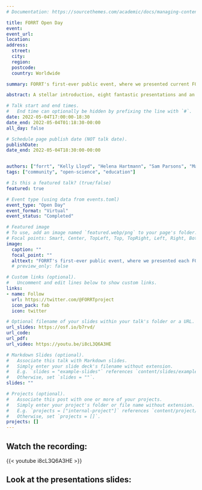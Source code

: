 ```yaml
---
# Documentation: https://sourcethemes.com/academic/docs/managing-content/

title: FORRT Open Day
event:
event_url: 
location: 
address:
  street:
  city: 
  region:
  postcode:
  country: Worldwide

summary: FORRT's first-ever public event, where we presented current FORRT project in just eight minutes each!

abstract: A stellar introduction, eight fantastic presentations and an open-end Q&A with project leaders - what more could we have wanted for our first Open Day? And the best thing? You can just rewatch everything on YoutTube in case you missed it.

# Talk start and end times.
#   End time can optionally be hidden by prefixing the line with `#`.
date: 2022-05-04T17:00:00-18:30
date_end: 2022-05-04T01:18:30-00:00
all_day: false

# Schedule page publish date (NOT talk date).
publishDate: 
date_end: 2022-05-04T18:30:00-00:00


authors: ["forrt", "Kelly Lloyd", "Helena Hartmann", "Sam Parsons", "Maddi Pownall", "Leticia Micheli", "Thomas Rhys Evans", "Amélie Gourdon-Kanhukamwe", "Meng Liu", "Flavio Azevedo"]
tags: ["community", "open-science", "education"]

# Is this a featured talk? (true/false)
featured: true

# Event type (using data from events.toml)
event_type: "Open Day"
event_format: "Virtual"
event_status: "Completed"

# Featured image
# To use, add an image named `featured.webp/png` to your page's folder. 
# Focal points: Smart, Center, TopLeft, Top, TopRight, Left, Right, BottomLeft, Bottom, BottomRight.
image:
  caption: ""
  focal_point: ""
  alttext: "FORRT's first-ever public event, where we presented each FORRT project in just eight minutes and there is a question and answer with project leaders"
  # preview_only: false

# Custom links (optional).
#   Uncomment and edit lines below to show custom links.
links:
- name: Follow
  url: https://twitter.com/@FORRTproject
  icon_pack: fab
  icon: twitter

# Optional filename of your slides within your talk's folder or a URL.
url_slides: https://osf.io/b7rvd/
url_code:
url_pdf:
url_video: https://youtu.be/i8cL3Q6A3HE

# Markdown Slides (optional).
#   Associate this talk with Markdown slides.
#   Simply enter your slide deck's filename without extension.
#   E.g. `slides = "example-slides"` references `content/slides/example-slides.md`.
#   Otherwise, set `slides = ""`.
slides: ""

# Projects (optional).
#   Associate this post with one or more of your projects.
#   Simply enter your project's folder or file name without extension.
#   E.g. `projects = ["internal-project"]` references `content/project/deep-learning/index.md`.
#   Otherwise, set `projects = []`.
projects: []
---
```


## Watch the recording: 

{{< youtube i8cL3Q6A3HE >}}

## Look at the presentations slides:

<style>.embed-responsive{position:relative;height:100%;}.embed-responsive iframe{position:absolute;height:100%;}</style><script>window.jQuery || document.write('<script src="//code.jquery.com/jquery-1.11.2.min.js">\x3C/script>') </script><link href="https://mfr.de-1.osf.io/static/css/mfr.css" media="all" rel="stylesheet"><div id="mfrIframe" class="mfr mfr-file"></div><script src="https://mfr.de-1.osf.io/static/js/mfr.js"></script> <script>var mfrRender = new mfr.Render("mfrIframe", "https://mfr.de-1.osf.io/render?url=https://osf.io/b7rvd/?direct%26mode=render%26action=download%26mode=render");</script>

